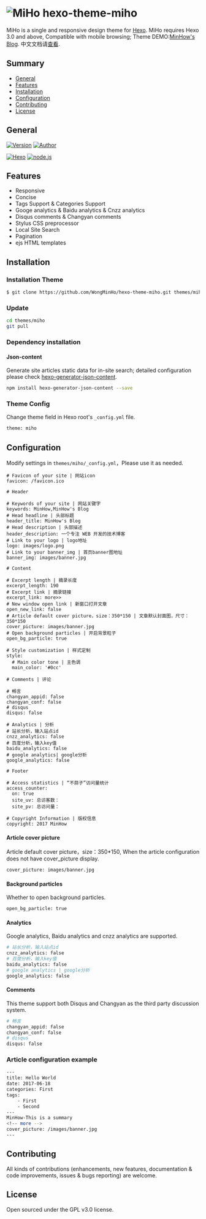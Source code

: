 ![MiHo](http://oerolc7og.bkt.clouddn.com/images/miho/theme/github.jpg)
hexo-theme-miho
================

MiHo is a single and responsive design theme for [Hexo](//hexo.io).
MiHo requires Hexo 3.0 and above, Compatible with mobile browsing; Theme DEMO:[MinHow's Blog](http://blog.minhow.com/).
中文文档请[查看](http://blog.minhow.com/2017/08/01/blog/installation-configuration/).

## Summary
* [General](#general)
* [Features](#features)
* [Installation](#installation)
* [Configuration](#configuration)
* [Contributing](#contributing)
* [License](#license)

## General
[![Version](https://img.shields.io/badge/version-1.0.0-green.svg?style=flat-square)](#)
[![Author](https://img.shields.io/badge/author-MinHow-blue.svg?style=flat-square)](https://minhow.com)

[![Hexo](https://img.shields.io/badge/hexo-3.0+-green.svg?style=flat-square)](https://hexo.io)
[![node.js](https://img.shields.io/badge/node.js-6.0+-green.svg?style=flat-square)](https://nodejs.org/)

## Features
* Responsive
* Concise
* Tags Support & Categories Support
* Googe analytics & Baidu analytics & Cnzz analytics
* Disqus comments & Changyan comments
* Stylus CSS preprocessor
* Local Site Search
* Pagination
* ejs HTML templates

## Installation

### Installation Theme
``` bash
$ git clone https://github.com/WongMinHo/hexo-theme-miho.git themes/miho
```

### Update
``` bash
cd themes/miho
git pull
```

### Dependency installation
#### Json-content
Generate site articles static data for in-site search; detailed configuration please check [hexo-generator-json-content](https://github.com/alexbruno/hexo-generator-json-content).
``` bash
npm install hexo-generator-json-content --save
```

### Theme Config
Change theme field in Hexo root's `_config.yml` file.
``` bash
theme: miho
```

## Configuration
Modify settings in `themes/miho/_config.yml`，Please use it as needed.

```
# Favicon of your site | 网站icon
favicon: /favicon.ico

# Header

# Keywords of your site | 网站关键字
keywords: MinHow,MinHow's Blog
# Head headline | 头部标题
header_title: MinHow's Blog
# Head description | 头部描述
header_description: 一个专注 WEB 开发的技术博客
# Link to your logo | logo地址
logo: images/logo.png
# Link to your banner_img | 首页banner图地址
banner_img: images/banner.jpg

# Content

# Excerpt length | 摘录长度
excerpt_length: 190
# Excerpt link | 摘录链接
excerpt_link: more>>
# New window open link | 新窗口打开文章
open_new_link: false
# Article default cover picture，size：350*150 | 文章默认封面图，尺寸：350*150
cover_picture: images/banner.jpg
# Open background particles | 开启背景粒子
open_bg_particle: true

# Style customization | 样式定制
style:
  # Main color tone | 主色调
  main_color: '#0cc'

# Comments | 评论

# 畅言
changyan_appid: false
changyan_conf: false
# disqus
disqus: false

# Analytics | 分析
# 站长分析，输入站点id
cnzz_analytics: false
# 百度分析，输入key值
baidu_analytics: false
# google analytics| google分析
google_analytics: false

# Footer

# Access statistics | “不蒜子”访问量统计
access_counter:
  on: true
  site_uv: 总访客数：
  site_pv: 总访问量：

# Copyright Information | 版权信息
copyright: 2017 MinHow
```

#### Article cover picture
Article default cover picture，size：350*150, When the article configuration does not have cover_picture display.
``` bash
cover_picture: images/banner.jpg
```

#### Background particles
Whether to open background particles.
``` bash
open_bg_particle: true
```

#### Analytics
Google analytics, Baidu analytics and cnzz analytics are supported.
``` bash
# 站长分析，输入站点id
cnzz_analytics: false
# 百度分析，输入key值
baidu_analytics: false
# google analytics | google分析
google_analytics: false
```

#### Comments
This theme support both Disqus and Changyan as the third party discussion system.
``` bash
# 畅言
changyan_appid: false
changyan_conf: false
# disqus
disqus: false
```

### Article configuration example
``` bash
---
title: Hello World
date: 2017-06-18
categories: First
tags:
    - First
    - Second
---
MinHow-This is a summary
<!-- more -->
cover_picture: /images/banner.jpg
---
```

## Contributing
All kinds of contributions (enhancements, new features, documentation & code improvements, issues & bugs reporting) are welcome.

## License
Open sourced under the GPL v3.0 license.


